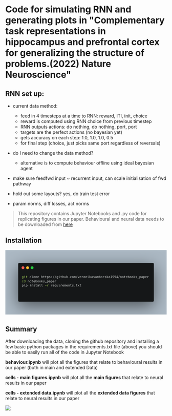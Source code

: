 # Code for simulating RNN and generating plots in "Complementary task representations in hippocampus and prefrontal cortex for generalizing the structure of problems.(2022) Nature Neuroscience"

## RNN set up:
- current data method:
    - feed in 4 timesteps at a time to RNN: reward, ITI, init, choice
    - reward is computed using RNN choice from previous timestep
    - RNN outputs actions: do nothing, do nothing, port, port
    - targets are the perfect actions (no bayesian yet)
    - gets accuracy on each step: 1.0, 1.0, 1.0, 0.5
    - for final step (choice, just picks same port regardless of reversals)

- do I need to change the data method?
    - alternative is to compute behaviour offline using ideal bayesian agent

- make sure feedfwd input ~ recurrent input, can scale initialisation of fwd pathway
- hold out some layouts? yes, do train test error
- param norms, diff losses, act norms

> This repository contains Jupyter Notebooks and .py code for replicating figures in our paper. Behavioural and neural data needs to be downloaded from [here](https://doi.org/10.6084/m9.figshare.19773334) 

## Installation

![](media/installation_glance.png)

## Summary

After downloading the data, cloning the github repository and installing a few basic python packages in the requirements.txt file (above) you should be able to easily run all of the code in Jupyter Notebook

**behaviour.ipynb** will plot all the figures that relate to behavioural results in our paper (both in main and extended Data)

**cells - main figures.ipynb** will plot all the **main figures** that relate to neural results in our paper 

**cells - extended data.ipynb** will plot all the **extended data figures** that relate to neural results in our paper 
 
![](media/notebook.gif)
